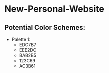 # New-Personal-Website

## Potential Color Schemes:

- Palette 1:
	- EDC7B7
	- EEE2DC
	- BAB2B5
	- 123C69
	- AC3B61
